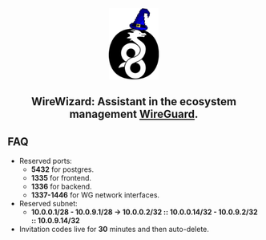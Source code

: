 <div align="center">

  <picture><img alt="logo" src="/docs/wirewizard.png" width="20%" height="20%"></picture>
  <h2>

  WireWizard: Assistant in the ecosystem management [WireGuard](https://github.com/WireGuard).
  
  </h2>

</div>

## FAQ
* Reserved ports:
  - **5432** for postgres.
  - **1335** for frontend.
  - **1336** for backend.
  - **1337-1446** for WG network interfaces.
* Reserved subnet:
  - **10.0.0.1/28 - 10.0.9.1/28 -> 10.0.0.2/32 :: 10.0.0.14/32 - 10.0.9.2/32 :: 10.0.9.14/32**
* Invitation codes live for **30** minutes and then auto-delete.
